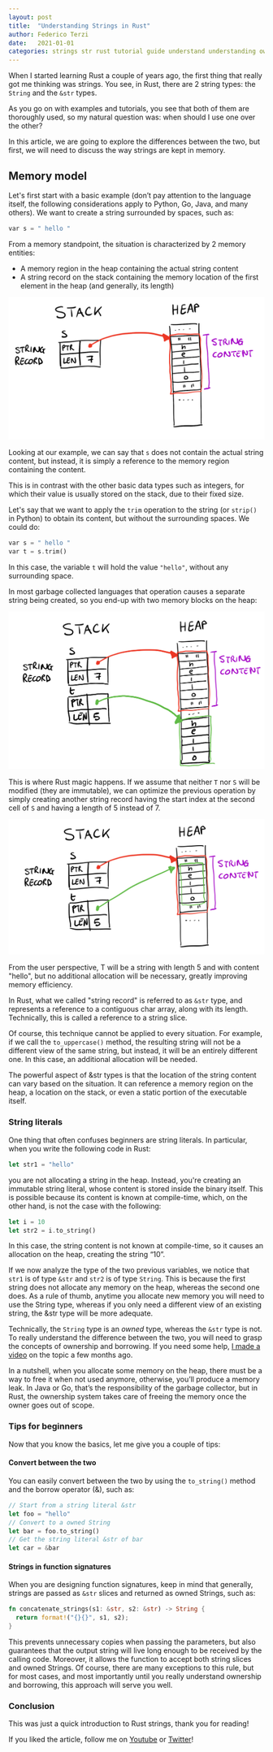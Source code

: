 ```yaml
---
layout: post
title:  "Understanding Strings in Rust"
author: Federico Terzi
date:   2021-01-01
categories: strings str rust tutorial guide understand understanding ownership
---
```

When I started learning Rust a couple of years ago, the first thing that really got me thinking was strings. You see, in Rust, there are 2 string types: the `String` and the `&str` types.
<!--more-->

As you go on with examples and tutorials, you see that both of them are thoroughly used, so my natural question was: when should I use one over the other?

In this article, we are going to explore the differences between the two, but first, we will need to discuss the way strings are kept in memory.

## Memory model

Let's first start with a basic example (don’t pay attention to the language itself, the following considerations apply to Python, Go, Java, and many others). We want to create a string surrounded by spaces, such as:

```rust
var s = " hello "
```

From a memory standpoint, the situation is characterized by 2 memory entities:
* A memory region in the heap containing the actual string content
* A string record on the stack containing the memory location of the first element in the heap (and generally, its length)

![Memory model](/assets/images/string1.JPEG)

Looking at our example, we can say that `s` does not contain the actual string content, but instead, it is simply a reference to the memory region containing the content. 

This is in contrast with the other basic data types such as integers, for which their value is usually stored on the stack, due to their fixed size.

Let's say that we want to apply the `trim` operation to the string (or `strip()` in Python) to obtain its content, but without the surrounding spaces. We could do:

```rust
var s = " hello "
var t = s.trim()
```

In this case, the variable `t` will hold the value `"hello"`, without any surrounding space.

In most garbage collected languages that operation causes a separate string being created, so you end-up with two memory blocks on the heap:


![Memory model](/assets/images/string2.JPEG)

This is where Rust magic happens. If we assume that neither `T` nor `S` will be modified (they are immutable), we can optimize the previous operation by simply creating another string record having the start index at the second cell of `S` and having a length of 5 instead of 7.

![Memory model](/assets/images/string3.JPEG)

From the user perspective, T will be a string with length 5 and with content "hello",  but no additional allocation will be necessary, greatly improving memory efficiency.

In Rust, what we called "string record" is referred to as `&str` type, and represents a reference to a contiguous char array, along with its length. Technically, this is called a reference to a string slice.

Of course, this technique cannot be applied to every situation. For example, if we call the `to_uppercase()` method, the resulting string will not be a different view of the same string, but instead, it will be an entirely different one. In this case, an additional allocation will be needed.

The powerful aspect of &str types is that the location of the string content can vary based on the situation. It can reference a memory region on the heap, a location on the stack, or even a static portion of the executable itself.

### String literals

One thing that often confuses beginners are string literals. In particular, when you write the following code in Rust:

```rust
let str1 = "hello"
```

you are not allocating a string in the heap. Instead,  you're creating an immutable string literal, whose content is stored inside the binary itself. This is possible because its content is known at compile-time, which, on the other hand, is not the case with the following:

```rust
let i = 10
let str2 = i.to_string()
```

In this case, the string content is not known at compile-time, so it causes an allocation on the heap, creating the string “10”.

If we now analyze the type of the two previous variables, we notice that `str1` is of type `&str` and `str2` is of type `String`. This is because the first string does not allocate any memory on the heap, whereas the second one does. As a rule of thumb,  anytime you allocate new memory you will need to use the String type, whereas if you only need a different view of an existing string, the &str type will be more adequate. 

Technically, the `String` type is an *owned* type, whereas the `&str` type is not. To really understand the difference between the two, you will need to grasp the concepts of ownership and borrowing. If you need some help, [I made a video](https://www.youtube.com/watch?v=N2SgcDO0QL4) on the topic a few months ago.

In a nutshell, when you allocate some memory on the heap, there must be a way to free it when not used anymore, otherwise, you’ll produce a memory leak. In Java or Go, that’s the responsibility of the garbage collector, but in Rust, the ownership system takes care of freeing the memory once the owner goes out of scope.

### Tips for beginners

Now that you know the basics, let me give you a couple of tips:

#### Convert between the two

You can easily convert between the two by using the `to_string()` method and the borrow operator (&), such as:

```rust
// Start from a string literal &str
let foo = "hello"
// Convert to a owned String
let bar = foo.to_string()
// Get the string literal &str of bar
let car = &bar
```

#### Strings in function signatures

When you are designing function signatures, keep in mind that generally, strings are passed as `&str` slices and returned as owned Strings, such as:

```rust
fn concatenate_strings(s1: &str, s2: &str) -> String {
  return format!("{}{}", s1, s2);
}
```

This prevents unnecessary copies when passing the parameters, but also guarantees that the output string will live long enough to be received by the calling code. Moreover, it allows the function to accept both string slices and owned Strings. Of course, there are many exceptions to this rule, but for most cases, and most importantly until you really understand ownership and borrowing, this approach will serve you well.

### Conclusion

This was just a quick introduction to Rust strings, thank you for reading! 

If you liked the article, follow me on [Youtube](https://www.youtube.com/c/FedericoTerzi) or [Twitter](https://twitter.com/terzi_federico)!